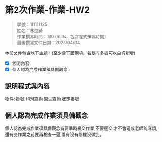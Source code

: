 # 第2次作業-作業-HW2
>
>學號：111111125
><br />
>姓名：林良錡
><br />
>作業撰寫時間：180 (mins，包含程式撰寫時間)
><br />
>最後撰寫文件日期：2023/04/04
>

本份文件包含以下主題：(至少需下面兩項，若是有多者可以自行新增)
- [x] 說明內容
- [x] 個人認為完成作業須具備觀念

## 說明程式與內容

物件:
掛號
科別查詢
醫生查詢
確定掛號

## 個人認為完成作業須具備觀念

個人認為完成作業須具備觀念有要準時繳交作業,不要遲交,才不會造成老師的麻煩,還有交作業之前要再檢查一遍,看有沒有哪裡沒做到。